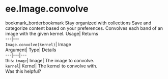  
#  ee.Image.convolve 
bookmark_borderbookmark Stay organized with collections  Save and categorize content based on your preferences.
Convolves each band of an image with the given kernel. 
Usage| Returns  
---|---  
`Image.convolve(kernel)`| Image  
Argument| Type| Details  
---|---|---  
this: `image`| Image| The image to convolve.  
`kernel`| Kernel| The kernel to convolve with.  
Was this helpful?
